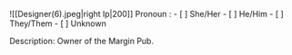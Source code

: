 ![[Designer(6).jpeg|right lp|200]]
Pronoun : - [ ] She/Her - [ ] He/Him - [ ] They/Them  - [ ] Unknown

Description: Owner of the Margin Pub. 